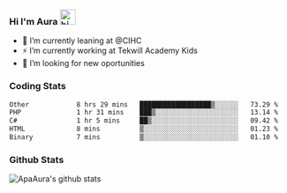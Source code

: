 ### Hi I'm Aura <img src="https://user-images.githubusercontent.com/1303154/88677602-1635ba80-d120-11ea-84d8-d263ba5fc3c0.gif" width="28px" alt="hi">

- 🔭 I’m currently leaning at @CIHC
- ⚡ I’m currently working at Tekwill Academy Kids
- 🤔 I’m looking for new oportunities


### Coding Stats

<!--START_SECTION:waka-->

```txt
Other            8 hrs 29 mins   ██████████████████▒░░░░░░   73.29 %
PHP              1 hr 31 mins    ███▒░░░░░░░░░░░░░░░░░░░░░   13.14 %
C#               1 hr 5 mins     ██▒░░░░░░░░░░░░░░░░░░░░░░   09.42 %
HTML             8 mins          ▒░░░░░░░░░░░░░░░░░░░░░░░░   01.23 %
Binary           7 mins          ▒░░░░░░░░░░░░░░░░░░░░░░░░   01.10 %
```

<!--END_SECTION:waka-->

### Github Stats

![ApaAura's github stats](https://github-readme-stats.vercel.app/api?username=ApaAura&count_private=true&theme=tokyonight&hide=contribs,prs)
